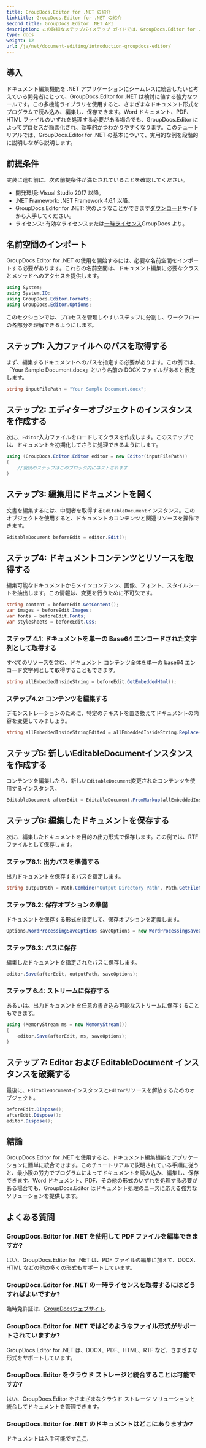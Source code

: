 ```yaml
---
title: GroupDocs.Editor for .NET の紹介
linktitle: GroupDocs.Editor for .NET の紹介
second_title: GroupDocs.Editor .NET API
description: この詳細なステップバイステップ ガイドでは、GroupDocs.Editor for .NET を使用してプログラムでドキュメントを編集する方法を学習します。
type: docs
weight: 12
url: /ja/net/document-editing/introduction-groupdocs-editor/
---
```

## 導入 
ドキュメント編集機能を .NET アプリケーションにシームレスに統合したいと考えている開発者にとって、GroupDocs.Editor for .NET は検討に値する強力なツールです。この多機能ライブラリを使用すると、さまざまなドキュメント形式をプログラムで読み込み、編集し、保存できます。Word ドキュメント、PDF、HTML ファイルのいずれを処理する必要がある場合でも、GroupDocs.Editor によってプロセスが簡素化され、効率的かつわかりやすくなります。このチュートリアルでは、GroupDocs.Editor for .NET の基本について、実用的な例を段階的に説明しながら説明します。
## 前提条件
実装に進む前に、次の前提条件が満たされていることを確認してください。
- 開発環境: Visual Studio 2017 以降。
- .NET Framework: .NET Framework 4.6.1 以降。
-  GroupDocs.Editor for .NET: 次のようなことができます[ダウンロード](https://releases.groupdocs.com/editor/net/)サイトから入手してください。
- ライセンス: 有効なライセンスまたは[一時ライセンス](https://purchase.groupdocs.com/temporary-license/)GroupDocs より。
## 名前空間のインポート
GroupDocs.Editor for .NET の使用を開始するには、必要な名前空間をインポートする必要があります。これらの名前空間は、ドキュメント編集に必要なクラスとメソッドへのアクセスを提供します。
```csharp
using System;
using System.IO;
using GroupDocs.Editor.Formats;
using GroupDocs.Editor.Options;
```

このセクションでは、プロセスを管理しやすいステップに分割し、ワークフローの各部分を理解できるようにします。
## ステップ1: 入力ファイルへのパスを取得する
まず、編集するドキュメントへのパスを指定する必要があります。この例では、「Your Sample Document.docx」という名前の DOCX ファイルがあると仮定します。
```csharp
string inputFilePath = "Your Sample Document.docx";
```
## ステップ2: エディターオブジェクトのインスタンスを作成する
次に、`Editor`入力ファイルをロードしてクラスを作成します。このステップでは、ドキュメントを初期化してさらに処理できるようにします。
```csharp
using (GroupDocs.Editor.Editor editor = new Editor(inputFilePath))
{
    //後続のステップはこのブロック内にネストされます
}
```
## ステップ3: 編集用にドキュメントを開く
文書を編集するには、中間者を取得する`EditableDocument`インスタンス。このオブジェクトを使用すると、ドキュメントのコンテンツと関連リソースを操作できます。
```csharp
EditableDocument beforeEdit = editor.Edit();
```
## ステップ4: ドキュメントコンテンツとリソースを取得する
編集可能なドキュメントからメインコンテンツ、画像、フォント、スタイルシートを抽出します。この情報は、変更を行うために不可欠です。
```csharp
string content = beforeEdit.GetContent();
var images = beforeEdit.Images;
var fonts = beforeEdit.Fonts;
var stylesheets = beforeEdit.Css;
```
### ステップ 4.1: ドキュメントを単一の Base64 エンコードされた文字列として取得する
すべてのリソースを含む、ドキュメント コンテンツ全体を単一の base64 エンコード文字列として取得することもできます。
```csharp
string allEmbeddedInsideString = beforeEdit.GetEmbeddedHtml();
```
### ステップ4.2: コンテンツを編集する
デモンストレーションのために、特定のテキストを置き換えてドキュメントの内容を変更してみましょう。
```csharp
string allEmbeddedInsideStringEdited = allEmbeddedInsideString.Replace("Subtitle", "Edited subtitle");
```
## ステップ5: 新しいEditableDocumentインスタンスを作成する
コンテンツを編集したら、新しい`EditableDocument`変更されたコンテンツを使用するインスタンス。
```csharp
EditableDocument afterEdit = EditableDocument.FromMarkup(allEmbeddedInsideStringEdited, null);
```
## ステップ6: 編集したドキュメントを保存する
次に、編集したドキュメントを目的の出力形式で保存します。この例では、RTF ファイルとして保存します。
### ステップ6.1: 出力パスを準備する
出力ドキュメントを保存するパスを指定します。
```csharp
string outputPath = Path.Combine("Output Directory Path", Path.GetFileNameWithoutExtension(inputFilePath) + ".rtf");
```
### ステップ6.2: 保存オプションの準備
ドキュメントを保存する形式を指定して、保存オプションを定義します。
```csharp
Options.WordProcessingSaveOptions saveOptions = new WordProcessingSaveOptions(WordProcessingFormats.Rtf);
```
### ステップ6.3: パスに保存
編集したドキュメントを指定されたパスに保存します。
```csharp
editor.Save(afterEdit, outputPath, saveOptions);
```
### ステップ 6.4: ストリームに保存する
あるいは、出力ドキュメントを任意の書き込み可能なストリームに保存することもできます。
```csharp
using (MemoryStream ms = new MemoryStream())
{
    editor.Save(afterEdit, ms, saveOptions);
}
```
## ステップ 7: Editor および EditableDocument インスタンスを破棄する
最後に、`EditableDocument`インスタンスと`Editor`リソースを解放するためのオブジェクト。
```csharp
beforeEdit.Dispose();
afterEdit.Dispose();
editor.Dispose();
```

## 結論
GroupDocs.Editor for .NET を使用すると、ドキュメント編集機能をアプリケーションに簡単に統合できます。このチュートリアルで説明されている手順に従うと、最小限の労力でプログラムによってドキュメントを読み込み、編集し、保存できます。Word ドキュメント、PDF、その他の形式のいずれを処理する必要がある場合でも、GroupDocs.Editor はドキュメント処理のニーズに応える強力なソリューションを提供します。
## よくある質問
### GroupDocs.Editor for .NET を使用して PDF ファイルを編集できますか?
はい、GroupDocs.Editor for .NET は、PDF ファイルの編集に加えて、DOCX、HTML などの他の多くの形式もサポートしています。
### GroupDocs.Editor for .NET の一時ライセンスを取得するにはどうすればよいですか?
臨時免許証は、[GroupDocsウェブサイト](https://purchase.groupdocs.com/temporary-license/).
### GroupDocs.Editor for .NET ではどのようなファイル形式がサポートされていますか?
GroupDocs.Editor for .NET は、DOCX、PDF、HTML、RTF など、さまざまな形式をサポートしています。
### GroupDocs.Editor をクラウド ストレージと統合することは可能ですか?
はい、GroupDocs.Editor をさまざまなクラウド ストレージ ソリューションと統合してドキュメントを管理できます。
### GroupDocs.Editor for .NET のドキュメントはどこにありますか?
ドキュメントは入手可能です[ここ](https://reference.groupdocs.com/editor/net/).